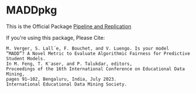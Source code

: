# MADDpkg

This is the Official Package [Pipeline and Replication](https://github.com/melinaverger/MADD)

If you're using this package, Please Cite:

```
M. Verger, S. Lall´e, F. Bouchet, and V. Luengo. Is your model
”MADD”? A Novel Metric to Evaluate Algorithmic Fairness for Predictive Student Models. 
In M. Feng, T. K¨aser, and P. Talukdar, editors, 
Proceedings of the 16th International Conference on Educational Data Mining, 
pages 91–102, Bengaluru, India, July 2023. 
International Educational Data Mining Society.
```




